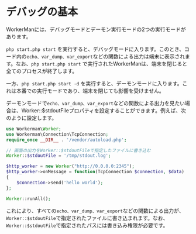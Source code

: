 # デバッグの基本

WorkerManには、デバッグモードとデーモン実行モードの2つの実行モードがあります。

```php start.php start``` を実行すると、デバッグモードに入ります。このとき、コード内の```echo、var_dump、var_export```などの関数による出力は端末に表示されます。なお、```php start.php start``` で実行されたWorkerManは、端末を閉じると全てのプロセスが終了します。

一方、```php start.php start -d``` を実行すると、デーモンモードに入ります。これは本番での実行モードであり、端末を閉じても影響を受けません。

デーモンモードで```echo、var_dump、var_export```などの関数による出力を見たい場合は、Worker::$stdoutFileプロパティを設定することができます。例えば、次のように設定します。

```php
use Workerman\Worker;
use Workerman\Connection\TcpConnection;
require_once __DIR__ . '/vendor/autoload.php';

// 画面の出力をWorker::$stdoutFileで指定したファイルに書き込む
Worker::$stdoutFile = '/tmp/stdout.log';

$http_worker = new Worker("http://0.0.0.0:2345");
$http_worker->onMessage = function(TcpConnection $connection, $data)
{
    $connection->send('hello world');
};

Worker::runAll();
```

これにより、すべての```echo、var_dump、var_export```などの関数による出力が、```Worker::$stdoutFile```で指定されたファイルに書き込まれます。なお、```Worker::$stdoutFile```で指定されたパスには書き込み権限が必要です。
